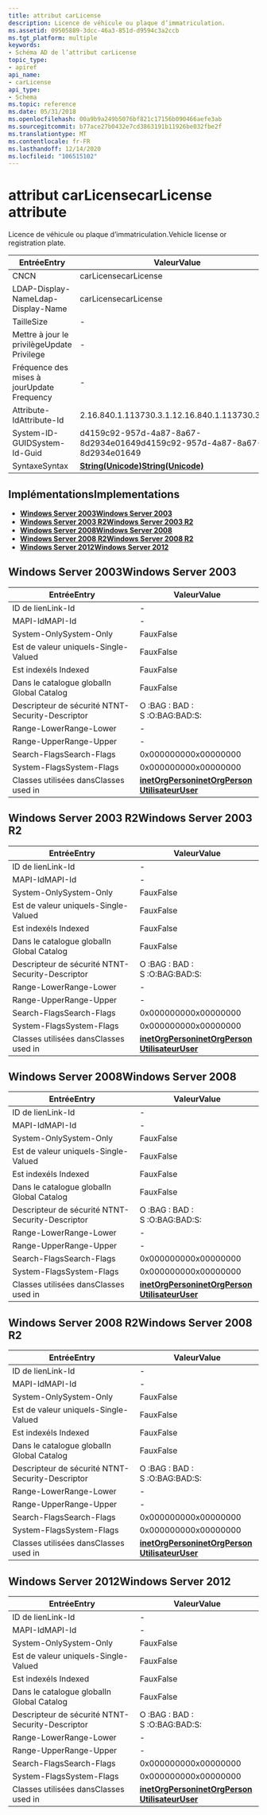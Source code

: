 ```yaml
---
title: attribut carLicense
description: Licence de véhicule ou plaque d’immatriculation.
ms.assetid: 09505889-3dcc-46a3-851d-d9594c3a2ccb
ms.tgt_platform: multiple
keywords:
- Schéma AD de l’attribut carLicense
topic_type:
- apiref
api_name:
- carLicense
api_type:
- Schema
ms.topic: reference
ms.date: 05/31/2018
ms.openlocfilehash: 00a9b9a249b5076bf821c17156b090466aefe3ab
ms.sourcegitcommit: b77ace27b0432e7cd3863191b11926be032fbe2f
ms.translationtype: MT
ms.contentlocale: fr-FR
ms.lasthandoff: 12/14/2020
ms.locfileid: "106515102"
---
```

# <a name="carlicense-attribute"></a><span data-ttu-id="7cbc7-104">attribut carLicense</span><span class="sxs-lookup"><span data-stu-id="7cbc7-104">carLicense attribute</span></span>

<span data-ttu-id="7cbc7-105">Licence de véhicule ou plaque d’immatriculation.</span><span class="sxs-lookup"><span data-stu-id="7cbc7-105">Vehicle license or registration plate.</span></span>



| <span data-ttu-id="7cbc7-106">Entrée</span><span class="sxs-lookup"><span data-stu-id="7cbc7-106">Entry</span></span> | <span data-ttu-id="7cbc7-107">Valeur</span><span class="sxs-lookup"><span data-stu-id="7cbc7-107">Value</span></span> |
|-------------------|---------------------------------------------|
| <span data-ttu-id="7cbc7-108">CN</span><span class="sxs-lookup"><span data-stu-id="7cbc7-108">CN</span></span>                | <span data-ttu-id="7cbc7-109">carLicense</span><span class="sxs-lookup"><span data-stu-id="7cbc7-109">carLicense</span></span>                                  |
| <span data-ttu-id="7cbc7-110">LDAP-Display-Name</span><span class="sxs-lookup"><span data-stu-id="7cbc7-110">Ldap-Display-Name</span></span> | <span data-ttu-id="7cbc7-111">carLicense</span><span class="sxs-lookup"><span data-stu-id="7cbc7-111">carLicense</span></span>                                  |
| <span data-ttu-id="7cbc7-112">Taille</span><span class="sxs-lookup"><span data-stu-id="7cbc7-112">Size</span></span>              | \-                                          |
| <span data-ttu-id="7cbc7-113">Mettre à jour le privilège</span><span class="sxs-lookup"><span data-stu-id="7cbc7-113">Update Privilege</span></span>  | \-                                          |
| <span data-ttu-id="7cbc7-114">Fréquence des mises à jour</span><span class="sxs-lookup"><span data-stu-id="7cbc7-114">Update Frequency</span></span>  | \-                                          |
| <span data-ttu-id="7cbc7-115">Attribute-Id</span><span class="sxs-lookup"><span data-stu-id="7cbc7-115">Attribute-Id</span></span>      | <span data-ttu-id="7cbc7-116">2.16.840.1.113730.3.1.1</span><span class="sxs-lookup"><span data-stu-id="7cbc7-116">2.16.840.1.113730.3.1.1</span></span>                     |
| <span data-ttu-id="7cbc7-117">System-ID-GUID</span><span class="sxs-lookup"><span data-stu-id="7cbc7-117">System-Id-Guid</span></span>    | <span data-ttu-id="7cbc7-118">d4159c92-957d-4a87-8a67-8d2934e01649</span><span class="sxs-lookup"><span data-stu-id="7cbc7-118">d4159c92-957d-4a87-8a67-8d2934e01649</span></span>        |
| <span data-ttu-id="7cbc7-119">Syntaxe</span><span class="sxs-lookup"><span data-stu-id="7cbc7-119">Syntax</span></span>            | [<span data-ttu-id="7cbc7-120">**String(Unicode)**</span><span class="sxs-lookup"><span data-stu-id="7cbc7-120">**String(Unicode)**</span></span>](s-string-unicode.md) |



## <a name="implementations"></a><span data-ttu-id="7cbc7-121">Implémentations</span><span class="sxs-lookup"><span data-stu-id="7cbc7-121">Implementations</span></span>

-   [<span data-ttu-id="7cbc7-122">**Windows Server 2003**</span><span class="sxs-lookup"><span data-stu-id="7cbc7-122">**Windows Server 2003**</span></span>](#windows-server-2003)
-   [<span data-ttu-id="7cbc7-123">**Windows Server 2003 R2**</span><span class="sxs-lookup"><span data-stu-id="7cbc7-123">**Windows Server 2003 R2**</span></span>](#windows-server-2003-r2)
-   [<span data-ttu-id="7cbc7-124">**Windows Server 2008**</span><span class="sxs-lookup"><span data-stu-id="7cbc7-124">**Windows Server 2008**</span></span>](#windows-server-2008)
-   [<span data-ttu-id="7cbc7-125">**Windows Server 2008 R2**</span><span class="sxs-lookup"><span data-stu-id="7cbc7-125">**Windows Server 2008 R2**</span></span>](#windows-server-2008-r2)
-   [<span data-ttu-id="7cbc7-126">**Windows Server 2012**</span><span class="sxs-lookup"><span data-stu-id="7cbc7-126">**Windows Server 2012**</span></span>](#windows-server-2012)

## <a name="windows-server-2003"></a><span data-ttu-id="7cbc7-127">Windows Server 2003</span><span class="sxs-lookup"><span data-stu-id="7cbc7-127">Windows Server 2003</span></span>



| <span data-ttu-id="7cbc7-128">Entrée</span><span class="sxs-lookup"><span data-stu-id="7cbc7-128">Entry</span></span> | <span data-ttu-id="7cbc7-129">Valeur</span><span class="sxs-lookup"><span data-stu-id="7cbc7-129">Value</span></span> |
|------------------------|---------------------------------------------------------------------------------------|
| <span data-ttu-id="7cbc7-130">ID de lien</span><span class="sxs-lookup"><span data-stu-id="7cbc7-130">Link-Id</span></span>                | \-                                                                                    |
| <span data-ttu-id="7cbc7-131">MAPI-Id</span><span class="sxs-lookup"><span data-stu-id="7cbc7-131">MAPI-Id</span></span>                | \-                                                                                    |
| <span data-ttu-id="7cbc7-132">System-Only</span><span class="sxs-lookup"><span data-stu-id="7cbc7-132">System-Only</span></span>            | <span data-ttu-id="7cbc7-133">Faux</span><span class="sxs-lookup"><span data-stu-id="7cbc7-133">False</span></span>                                                                                 |
| <span data-ttu-id="7cbc7-134">Est de valeur unique</span><span class="sxs-lookup"><span data-stu-id="7cbc7-134">Is-Single-Valued</span></span>       | <span data-ttu-id="7cbc7-135">Faux</span><span class="sxs-lookup"><span data-stu-id="7cbc7-135">False</span></span>                                                                                 |
| <span data-ttu-id="7cbc7-136">Est indexé</span><span class="sxs-lookup"><span data-stu-id="7cbc7-136">Is Indexed</span></span>             | <span data-ttu-id="7cbc7-137">Faux</span><span class="sxs-lookup"><span data-stu-id="7cbc7-137">False</span></span>                                                                                 |
| <span data-ttu-id="7cbc7-138">Dans le catalogue global</span><span class="sxs-lookup"><span data-stu-id="7cbc7-138">In Global Catalog</span></span>      | <span data-ttu-id="7cbc7-139">Faux</span><span class="sxs-lookup"><span data-stu-id="7cbc7-139">False</span></span>                                                                                 |
| <span data-ttu-id="7cbc7-140">Descripteur de sécurité NT</span><span class="sxs-lookup"><span data-stu-id="7cbc7-140">NT-Security-Descriptor</span></span> | <span data-ttu-id="7cbc7-141">O :BAG : BAD : S :</span><span class="sxs-lookup"><span data-stu-id="7cbc7-141">O:BAG:BAD:S:</span></span>                                                                          |
| <span data-ttu-id="7cbc7-142">Range-Lower</span><span class="sxs-lookup"><span data-stu-id="7cbc7-142">Range-Lower</span></span>            | \-                                                                                    |
| <span data-ttu-id="7cbc7-143">Range-Upper</span><span class="sxs-lookup"><span data-stu-id="7cbc7-143">Range-Upper</span></span>            | \-                                                                                    |
| <span data-ttu-id="7cbc7-144">Search-Flags</span><span class="sxs-lookup"><span data-stu-id="7cbc7-144">Search-Flags</span></span>           | <span data-ttu-id="7cbc7-145">0x00000000</span><span class="sxs-lookup"><span data-stu-id="7cbc7-145">0x00000000</span></span>                                                                            |
| <span data-ttu-id="7cbc7-146">System-Flags</span><span class="sxs-lookup"><span data-stu-id="7cbc7-146">System-Flags</span></span>           | <span data-ttu-id="7cbc7-147">0x00000000</span><span class="sxs-lookup"><span data-stu-id="7cbc7-147">0x00000000</span></span>                                                                            |
| <span data-ttu-id="7cbc7-148">Classes utilisées dans</span><span class="sxs-lookup"><span data-stu-id="7cbc7-148">Classes used in</span></span>        | [<span data-ttu-id="7cbc7-149">**inetOrgPerson**</span><span class="sxs-lookup"><span data-stu-id="7cbc7-149">**inetOrgPerson**</span></span>](c-inetorgperson.md)<br/> [<span data-ttu-id="7cbc7-150">**Utilisateur**</span><span class="sxs-lookup"><span data-stu-id="7cbc7-150">**User**</span></span>](c-user.md)<br/> |



## <a name="windows-server-2003-r2"></a><span data-ttu-id="7cbc7-151">Windows Server 2003 R2</span><span class="sxs-lookup"><span data-stu-id="7cbc7-151">Windows Server 2003 R2</span></span>



| <span data-ttu-id="7cbc7-152">Entrée</span><span class="sxs-lookup"><span data-stu-id="7cbc7-152">Entry</span></span> | <span data-ttu-id="7cbc7-153">Valeur</span><span class="sxs-lookup"><span data-stu-id="7cbc7-153">Value</span></span> |
|------------------------|---------------------------------------------------------------------------------------|
| <span data-ttu-id="7cbc7-154">ID de lien</span><span class="sxs-lookup"><span data-stu-id="7cbc7-154">Link-Id</span></span>                | \-                                                                                    |
| <span data-ttu-id="7cbc7-155">MAPI-Id</span><span class="sxs-lookup"><span data-stu-id="7cbc7-155">MAPI-Id</span></span>                | \-                                                                                    |
| <span data-ttu-id="7cbc7-156">System-Only</span><span class="sxs-lookup"><span data-stu-id="7cbc7-156">System-Only</span></span>            | <span data-ttu-id="7cbc7-157">Faux</span><span class="sxs-lookup"><span data-stu-id="7cbc7-157">False</span></span>                                                                                 |
| <span data-ttu-id="7cbc7-158">Est de valeur unique</span><span class="sxs-lookup"><span data-stu-id="7cbc7-158">Is-Single-Valued</span></span>       | <span data-ttu-id="7cbc7-159">Faux</span><span class="sxs-lookup"><span data-stu-id="7cbc7-159">False</span></span>                                                                                 |
| <span data-ttu-id="7cbc7-160">Est indexé</span><span class="sxs-lookup"><span data-stu-id="7cbc7-160">Is Indexed</span></span>             | <span data-ttu-id="7cbc7-161">Faux</span><span class="sxs-lookup"><span data-stu-id="7cbc7-161">False</span></span>                                                                                 |
| <span data-ttu-id="7cbc7-162">Dans le catalogue global</span><span class="sxs-lookup"><span data-stu-id="7cbc7-162">In Global Catalog</span></span>      | <span data-ttu-id="7cbc7-163">Faux</span><span class="sxs-lookup"><span data-stu-id="7cbc7-163">False</span></span>                                                                                 |
| <span data-ttu-id="7cbc7-164">Descripteur de sécurité NT</span><span class="sxs-lookup"><span data-stu-id="7cbc7-164">NT-Security-Descriptor</span></span> | <span data-ttu-id="7cbc7-165">O :BAG : BAD : S :</span><span class="sxs-lookup"><span data-stu-id="7cbc7-165">O:BAG:BAD:S:</span></span>                                                                          |
| <span data-ttu-id="7cbc7-166">Range-Lower</span><span class="sxs-lookup"><span data-stu-id="7cbc7-166">Range-Lower</span></span>            | \-                                                                                    |
| <span data-ttu-id="7cbc7-167">Range-Upper</span><span class="sxs-lookup"><span data-stu-id="7cbc7-167">Range-Upper</span></span>            | \-                                                                                    |
| <span data-ttu-id="7cbc7-168">Search-Flags</span><span class="sxs-lookup"><span data-stu-id="7cbc7-168">Search-Flags</span></span>           | <span data-ttu-id="7cbc7-169">0x00000000</span><span class="sxs-lookup"><span data-stu-id="7cbc7-169">0x00000000</span></span>                                                                            |
| <span data-ttu-id="7cbc7-170">System-Flags</span><span class="sxs-lookup"><span data-stu-id="7cbc7-170">System-Flags</span></span>           | <span data-ttu-id="7cbc7-171">0x00000000</span><span class="sxs-lookup"><span data-stu-id="7cbc7-171">0x00000000</span></span>                                                                            |
| <span data-ttu-id="7cbc7-172">Classes utilisées dans</span><span class="sxs-lookup"><span data-stu-id="7cbc7-172">Classes used in</span></span>        | [<span data-ttu-id="7cbc7-173">**inetOrgPerson**</span><span class="sxs-lookup"><span data-stu-id="7cbc7-173">**inetOrgPerson**</span></span>](c-inetorgperson.md)<br/> [<span data-ttu-id="7cbc7-174">**Utilisateur**</span><span class="sxs-lookup"><span data-stu-id="7cbc7-174">**User**</span></span>](c-user.md)<br/> |



## <a name="windows-server-2008"></a><span data-ttu-id="7cbc7-175">Windows Server 2008</span><span class="sxs-lookup"><span data-stu-id="7cbc7-175">Windows Server 2008</span></span>



| <span data-ttu-id="7cbc7-176">Entrée</span><span class="sxs-lookup"><span data-stu-id="7cbc7-176">Entry</span></span> | <span data-ttu-id="7cbc7-177">Valeur</span><span class="sxs-lookup"><span data-stu-id="7cbc7-177">Value</span></span> |
|------------------------|---------------------------------------------------------------------------------------|
| <span data-ttu-id="7cbc7-178">ID de lien</span><span class="sxs-lookup"><span data-stu-id="7cbc7-178">Link-Id</span></span>                | \-                                                                                    |
| <span data-ttu-id="7cbc7-179">MAPI-Id</span><span class="sxs-lookup"><span data-stu-id="7cbc7-179">MAPI-Id</span></span>                | \-                                                                                    |
| <span data-ttu-id="7cbc7-180">System-Only</span><span class="sxs-lookup"><span data-stu-id="7cbc7-180">System-Only</span></span>            | <span data-ttu-id="7cbc7-181">Faux</span><span class="sxs-lookup"><span data-stu-id="7cbc7-181">False</span></span>                                                                                 |
| <span data-ttu-id="7cbc7-182">Est de valeur unique</span><span class="sxs-lookup"><span data-stu-id="7cbc7-182">Is-Single-Valued</span></span>       | <span data-ttu-id="7cbc7-183">Faux</span><span class="sxs-lookup"><span data-stu-id="7cbc7-183">False</span></span>                                                                                 |
| <span data-ttu-id="7cbc7-184">Est indexé</span><span class="sxs-lookup"><span data-stu-id="7cbc7-184">Is Indexed</span></span>             | <span data-ttu-id="7cbc7-185">Faux</span><span class="sxs-lookup"><span data-stu-id="7cbc7-185">False</span></span>                                                                                 |
| <span data-ttu-id="7cbc7-186">Dans le catalogue global</span><span class="sxs-lookup"><span data-stu-id="7cbc7-186">In Global Catalog</span></span>      | <span data-ttu-id="7cbc7-187">Faux</span><span class="sxs-lookup"><span data-stu-id="7cbc7-187">False</span></span>                                                                                 |
| <span data-ttu-id="7cbc7-188">Descripteur de sécurité NT</span><span class="sxs-lookup"><span data-stu-id="7cbc7-188">NT-Security-Descriptor</span></span> | <span data-ttu-id="7cbc7-189">O :BAG : BAD : S :</span><span class="sxs-lookup"><span data-stu-id="7cbc7-189">O:BAG:BAD:S:</span></span>                                                                          |
| <span data-ttu-id="7cbc7-190">Range-Lower</span><span class="sxs-lookup"><span data-stu-id="7cbc7-190">Range-Lower</span></span>            | \-                                                                                    |
| <span data-ttu-id="7cbc7-191">Range-Upper</span><span class="sxs-lookup"><span data-stu-id="7cbc7-191">Range-Upper</span></span>            | \-                                                                                    |
| <span data-ttu-id="7cbc7-192">Search-Flags</span><span class="sxs-lookup"><span data-stu-id="7cbc7-192">Search-Flags</span></span>           | <span data-ttu-id="7cbc7-193">0x00000000</span><span class="sxs-lookup"><span data-stu-id="7cbc7-193">0x00000000</span></span>                                                                            |
| <span data-ttu-id="7cbc7-194">System-Flags</span><span class="sxs-lookup"><span data-stu-id="7cbc7-194">System-Flags</span></span>           | <span data-ttu-id="7cbc7-195">0x00000000</span><span class="sxs-lookup"><span data-stu-id="7cbc7-195">0x00000000</span></span>                                                                            |
| <span data-ttu-id="7cbc7-196">Classes utilisées dans</span><span class="sxs-lookup"><span data-stu-id="7cbc7-196">Classes used in</span></span>        | [<span data-ttu-id="7cbc7-197">**inetOrgPerson**</span><span class="sxs-lookup"><span data-stu-id="7cbc7-197">**inetOrgPerson**</span></span>](c-inetorgperson.md)<br/> [<span data-ttu-id="7cbc7-198">**Utilisateur**</span><span class="sxs-lookup"><span data-stu-id="7cbc7-198">**User**</span></span>](c-user.md)<br/> |



## <a name="windows-server-2008-r2"></a><span data-ttu-id="7cbc7-199">Windows Server 2008 R2</span><span class="sxs-lookup"><span data-stu-id="7cbc7-199">Windows Server 2008 R2</span></span>



| <span data-ttu-id="7cbc7-200">Entrée</span><span class="sxs-lookup"><span data-stu-id="7cbc7-200">Entry</span></span> | <span data-ttu-id="7cbc7-201">Valeur</span><span class="sxs-lookup"><span data-stu-id="7cbc7-201">Value</span></span> |
|------------------------|---------------------------------------------------------------------------------------|
| <span data-ttu-id="7cbc7-202">ID de lien</span><span class="sxs-lookup"><span data-stu-id="7cbc7-202">Link-Id</span></span>                | \-                                                                                    |
| <span data-ttu-id="7cbc7-203">MAPI-Id</span><span class="sxs-lookup"><span data-stu-id="7cbc7-203">MAPI-Id</span></span>                | \-                                                                                    |
| <span data-ttu-id="7cbc7-204">System-Only</span><span class="sxs-lookup"><span data-stu-id="7cbc7-204">System-Only</span></span>            | <span data-ttu-id="7cbc7-205">Faux</span><span class="sxs-lookup"><span data-stu-id="7cbc7-205">False</span></span>                                                                                 |
| <span data-ttu-id="7cbc7-206">Est de valeur unique</span><span class="sxs-lookup"><span data-stu-id="7cbc7-206">Is-Single-Valued</span></span>       | <span data-ttu-id="7cbc7-207">Faux</span><span class="sxs-lookup"><span data-stu-id="7cbc7-207">False</span></span>                                                                                 |
| <span data-ttu-id="7cbc7-208">Est indexé</span><span class="sxs-lookup"><span data-stu-id="7cbc7-208">Is Indexed</span></span>             | <span data-ttu-id="7cbc7-209">Faux</span><span class="sxs-lookup"><span data-stu-id="7cbc7-209">False</span></span>                                                                                 |
| <span data-ttu-id="7cbc7-210">Dans le catalogue global</span><span class="sxs-lookup"><span data-stu-id="7cbc7-210">In Global Catalog</span></span>      | <span data-ttu-id="7cbc7-211">Faux</span><span class="sxs-lookup"><span data-stu-id="7cbc7-211">False</span></span>                                                                                 |
| <span data-ttu-id="7cbc7-212">Descripteur de sécurité NT</span><span class="sxs-lookup"><span data-stu-id="7cbc7-212">NT-Security-Descriptor</span></span> | <span data-ttu-id="7cbc7-213">O :BAG : BAD : S :</span><span class="sxs-lookup"><span data-stu-id="7cbc7-213">O:BAG:BAD:S:</span></span>                                                                          |
| <span data-ttu-id="7cbc7-214">Range-Lower</span><span class="sxs-lookup"><span data-stu-id="7cbc7-214">Range-Lower</span></span>            | \-                                                                                    |
| <span data-ttu-id="7cbc7-215">Range-Upper</span><span class="sxs-lookup"><span data-stu-id="7cbc7-215">Range-Upper</span></span>            | \-                                                                                    |
| <span data-ttu-id="7cbc7-216">Search-Flags</span><span class="sxs-lookup"><span data-stu-id="7cbc7-216">Search-Flags</span></span>           | <span data-ttu-id="7cbc7-217">0x00000000</span><span class="sxs-lookup"><span data-stu-id="7cbc7-217">0x00000000</span></span>                                                                            |
| <span data-ttu-id="7cbc7-218">System-Flags</span><span class="sxs-lookup"><span data-stu-id="7cbc7-218">System-Flags</span></span>           | <span data-ttu-id="7cbc7-219">0x00000000</span><span class="sxs-lookup"><span data-stu-id="7cbc7-219">0x00000000</span></span>                                                                            |
| <span data-ttu-id="7cbc7-220">Classes utilisées dans</span><span class="sxs-lookup"><span data-stu-id="7cbc7-220">Classes used in</span></span>        | [<span data-ttu-id="7cbc7-221">**inetOrgPerson**</span><span class="sxs-lookup"><span data-stu-id="7cbc7-221">**inetOrgPerson**</span></span>](c-inetorgperson.md)<br/> [<span data-ttu-id="7cbc7-222">**Utilisateur**</span><span class="sxs-lookup"><span data-stu-id="7cbc7-222">**User**</span></span>](c-user.md)<br/> |



## <a name="windows-server-2012"></a><span data-ttu-id="7cbc7-223">Windows Server 2012</span><span class="sxs-lookup"><span data-stu-id="7cbc7-223">Windows Server 2012</span></span>



| <span data-ttu-id="7cbc7-224">Entrée</span><span class="sxs-lookup"><span data-stu-id="7cbc7-224">Entry</span></span> | <span data-ttu-id="7cbc7-225">Valeur</span><span class="sxs-lookup"><span data-stu-id="7cbc7-225">Value</span></span> |
|------------------------|---------------------------------------------------------------------------------------|
| <span data-ttu-id="7cbc7-226">ID de lien</span><span class="sxs-lookup"><span data-stu-id="7cbc7-226">Link-Id</span></span>                | \-                                                                                    |
| <span data-ttu-id="7cbc7-227">MAPI-Id</span><span class="sxs-lookup"><span data-stu-id="7cbc7-227">MAPI-Id</span></span>                | \-                                                                                    |
| <span data-ttu-id="7cbc7-228">System-Only</span><span class="sxs-lookup"><span data-stu-id="7cbc7-228">System-Only</span></span>            | <span data-ttu-id="7cbc7-229">Faux</span><span class="sxs-lookup"><span data-stu-id="7cbc7-229">False</span></span>                                                                                 |
| <span data-ttu-id="7cbc7-230">Est de valeur unique</span><span class="sxs-lookup"><span data-stu-id="7cbc7-230">Is-Single-Valued</span></span>       | <span data-ttu-id="7cbc7-231">Faux</span><span class="sxs-lookup"><span data-stu-id="7cbc7-231">False</span></span>                                                                                 |
| <span data-ttu-id="7cbc7-232">Est indexé</span><span class="sxs-lookup"><span data-stu-id="7cbc7-232">Is Indexed</span></span>             | <span data-ttu-id="7cbc7-233">Faux</span><span class="sxs-lookup"><span data-stu-id="7cbc7-233">False</span></span>                                                                                 |
| <span data-ttu-id="7cbc7-234">Dans le catalogue global</span><span class="sxs-lookup"><span data-stu-id="7cbc7-234">In Global Catalog</span></span>      | <span data-ttu-id="7cbc7-235">Faux</span><span class="sxs-lookup"><span data-stu-id="7cbc7-235">False</span></span>                                                                                 |
| <span data-ttu-id="7cbc7-236">Descripteur de sécurité NT</span><span class="sxs-lookup"><span data-stu-id="7cbc7-236">NT-Security-Descriptor</span></span> | <span data-ttu-id="7cbc7-237">O :BAG : BAD : S :</span><span class="sxs-lookup"><span data-stu-id="7cbc7-237">O:BAG:BAD:S:</span></span>                                                                          |
| <span data-ttu-id="7cbc7-238">Range-Lower</span><span class="sxs-lookup"><span data-stu-id="7cbc7-238">Range-Lower</span></span>            | \-                                                                                    |
| <span data-ttu-id="7cbc7-239">Range-Upper</span><span class="sxs-lookup"><span data-stu-id="7cbc7-239">Range-Upper</span></span>            | \-                                                                                    |
| <span data-ttu-id="7cbc7-240">Search-Flags</span><span class="sxs-lookup"><span data-stu-id="7cbc7-240">Search-Flags</span></span>           | <span data-ttu-id="7cbc7-241">0x00000000</span><span class="sxs-lookup"><span data-stu-id="7cbc7-241">0x00000000</span></span>                                                                            |
| <span data-ttu-id="7cbc7-242">System-Flags</span><span class="sxs-lookup"><span data-stu-id="7cbc7-242">System-Flags</span></span>           | <span data-ttu-id="7cbc7-243">0x00000000</span><span class="sxs-lookup"><span data-stu-id="7cbc7-243">0x00000000</span></span>                                                                            |
| <span data-ttu-id="7cbc7-244">Classes utilisées dans</span><span class="sxs-lookup"><span data-stu-id="7cbc7-244">Classes used in</span></span>        | [<span data-ttu-id="7cbc7-245">**inetOrgPerson**</span><span class="sxs-lookup"><span data-stu-id="7cbc7-245">**inetOrgPerson**</span></span>](c-inetorgperson.md)<br/> [<span data-ttu-id="7cbc7-246">**Utilisateur**</span><span class="sxs-lookup"><span data-stu-id="7cbc7-246">**User**</span></span>](c-user.md)<br/> |



 

 





